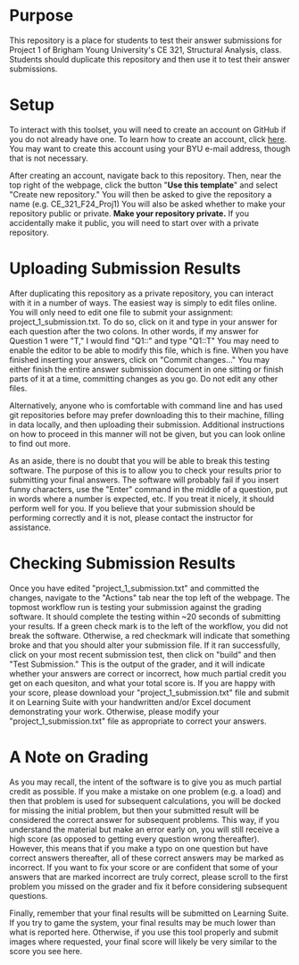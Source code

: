 # Purpose
This repository is a place for students to test their answer submissions for Project 1 of Brigham Young University's CE 321, Structural Analysis, class.
Students should duplicate this repository and then use it to test their answer submissions.

# Setup
To interact with this toolset, you will need to create an account on GitHub if you do not already have one. To learn how to create an account, click [here](https://docs.github.com/en/get-started/start-your-journey/creating-an-account-on-github).
You may want to create this account using your BYU e-mail address, though that is not necessary.

After creating an account, navigate back to this repository. Then, near the top right of the webpage, click the button "**Use this template**" and select "Create new repository."
You will then be asked to give the repository a name (e.g. CE_321_F24_Proj1)
You will also be asked whether to make your repository public or private. **Make your repository private.** If you accidentally make it public, you will need to start over with a private repository.

# Uploading Submission Results
After duplicating this repository as a private repository, you can interact with it in a number of ways.
The easiest way is simply to edit files online.
You will only need to edit one file to submit your assignment: project_1_submission.txt.
To do so, click on it and type in your answer for each question after the two colons.
In other words, if my answer for Question 1 were "T," I would find "Q1::" and type "Q1::T"
You may need to enable the editor to be able to modify this file, which is fine.
When you have finished inserting your answers, click on "Commit changes..."
You may either finish the entire answer submission document in one sitting or finish parts of it at a time, committing changes as you go.
Do not edit any other files.

Alternatively, anyone who is comfortable with command line and has used git repositories before may prefer downloading this to their machine, filling in data locally, and then uploading their submission.
Additional instructions on how to proceed in this manner will not be given, but you can look online to find out more.

As an aside, there is no doubt that you will be able to break this testing software.
The purpose of this is to allow you to check your results prior to submitting your final answers.
The software will probably fail if you insert funny characters, use the "Enter" command in the middle of a question, put in words where a number is expected, etc.
If you treat it nicely, it should perform well for you.
If you believe that your submission should be performing correctly and it is not, please contact the instructor for assistance.

# Checking Submission Results
Once you have edited "project_1_submission.txt" and committed the changes, navigate to the "Actions" tab near the top left of the webpage.
The topmost workflow run is testing your submission against the grading software.
It should complete the testing within ~20 seconds of submitting your results.
If a green check mark is to the left of the workflow, you did not break the software. 
Otherwise, a red checkmark will indicate that something broke and that you should alter your submission file.
If it ran successfully, click on your most recent submission test, then click on "build" and then "Test Submission."
This is the output of the grader, and it will indicate whether your answers are correct or incorrect, how much partial credit you get on each quesiton, and what your total score is.
If you are happy with your score, please download your "project_1_submission.txt" file and submit it on Learning Suite with your handwritten and/or Excel document demonstrating your work.
Otherwise, please modify your "project_1_submission.txt" file as appropriate to correct your answers.

# A Note on Grading
As you may recall, the intent of the software is to give you as much partial credit as possible.
If you make a mistake on one problem (e.g. a load) and then that problem is used for subsequent calculations, you will be docked for missing the initial problem, but then your submitted result will be considered the correct
answer for subsequent problems.
This way, if you understand the material but make an error early on, you will still receive a high score (as opposed to getting every question wrong thereafter).
However, this means that if you make a typo on one question but have correct answers thereafter, all of these correct answers may be marked as incorrect.
If you want to fix your score or are confident that some of your answers that are marked incorrect are truly correct, please scroll to the first problem you missed on the grader and fix it before considering subsequent questions.

Finally, remember that your final results will be submitted on Learning Suite.
If you try to game the system, your final results may be much lower than what is reported here.
Otherwise, if you use this tool properly and submit images where requested, your final score will likely be very similar to the score you see here.
